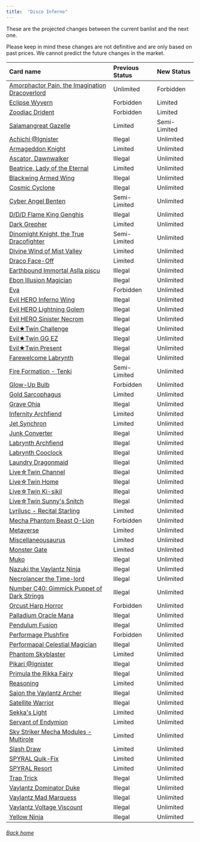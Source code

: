 ```yaml
---
title:  "Disco Inferno"
---
```


These are the projected changes between the current banlist and the next one.

Please keep in mind these changes are not definitive and are only based on past prices. We cannot predict the future changes in the market.

| Card name | Previous Status | New Status |
| :-- | :-- | :-- |
|[Amorphactor Pain, the Imagination Dracoverlord](https://db.ygoprodeck.com/card/?search=Amorphactor%20Pain,%20the%20Imagination%20Dracoverlord) | Unlimited | Forbidden |
|[Eclipse Wyvern](https://db.ygoprodeck.com/card/?search=Eclipse%20Wyvern) | Forbidden | Limited |
|[Zoodiac Drident](https://db.ygoprodeck.com/card/?search=Zoodiac%20Drident) | Forbidden | Limited |
|[Salamangreat Gazelle](https://db.ygoprodeck.com/card/?search=Salamangreat%20Gazelle) | Limited | Semi-Limited |
|[Achichi @Ignister](https://db.ygoprodeck.com/card/?search=Achichi%20@Ignister) | Illegal | Unlimited |
|[Armageddon Knight](https://db.ygoprodeck.com/card/?search=Armageddon%20Knight) | Limited | Unlimited |
|[Ascator, Dawnwalker](https://db.ygoprodeck.com/card/?search=Ascator,%20Dawnwalker) | Illegal | Unlimited |
|[Beatrice, Lady of the Eternal](https://db.ygoprodeck.com/card/?search=Beatrice,%20Lady%20of%20the%20Eternal) | Limited | Unlimited |
|[Blackwing Armed Wing](https://db.ygoprodeck.com/card/?search=Blackwing%20Armed%20Wing) | Illegal | Unlimited |
|[Cosmic Cyclone](https://db.ygoprodeck.com/card/?search=Cosmic%20Cyclone) | Illegal | Unlimited |
|[Cyber Angel Benten](https://db.ygoprodeck.com/card/?search=Cyber%20Angel%20Benten) | Semi-Limited | Unlimited |
|[D/D/D Flame King Genghis](https://db.ygoprodeck.com/card/?search=D/D/D%20Flame%20King%20Genghis) | Illegal | Unlimited |
|[Dark Grepher](https://db.ygoprodeck.com/card/?search=Dark%20Grepher) | Limited | Unlimited |
|[Dinomight Knight, the True Dracofighter](https://db.ygoprodeck.com/card/?search=Dinomight%20Knight,%20the%20True%20Dracofighter) | Semi-Limited | Unlimited |
|[Divine Wind of Mist Valley](https://db.ygoprodeck.com/card/?search=Divine%20Wind%20of%20Mist%20Valley) | Limited | Unlimited |
|[Draco Face-Off](https://db.ygoprodeck.com/card/?search=Draco%20Face-Off) | Limited | Unlimited |
|[Earthbound Immortal Aslla piscu](https://db.ygoprodeck.com/card/?search=Earthbound%20Immortal%20Aslla%20piscu) | Illegal | Unlimited |
|[Ebon Illusion Magician](https://db.ygoprodeck.com/card/?search=Ebon%20Illusion%20Magician) | Illegal | Unlimited |
|[Eva](https://db.ygoprodeck.com/card/?search=Eva) | Forbidden | Unlimited |
|[Evil HERO Inferno Wing](https://db.ygoprodeck.com/card/?search=Evil%20HERO%20Inferno%20Wing) | Illegal | Unlimited |
|[Evil HERO Lightning Golem](https://db.ygoprodeck.com/card/?search=Evil%20HERO%20Lightning%20Golem) | Illegal | Unlimited |
|[Evil HERO Sinister Necrom](https://db.ygoprodeck.com/card/?search=Evil%20HERO%20Sinister%20Necrom) | Illegal | Unlimited |
|[Evil★Twin Challenge](https://db.ygoprodeck.com/card/?search=Evil★Twin%20Challenge) | Illegal | Unlimited |
|[Evil★Twin GG EZ](https://db.ygoprodeck.com/card/?search=Evil★Twin%20GG%20EZ) | Illegal | Unlimited |
|[Evil★Twin Present](https://db.ygoprodeck.com/card/?search=Evil★Twin%20Present) | Illegal | Unlimited |
|[Farewelcome Labrynth](https://db.ygoprodeck.com/card/?search=Farewelcome%20Labrynth) | Illegal | Unlimited |
|[Fire Formation - Tenki](https://db.ygoprodeck.com/card/?search=Fire%20Formation%20-%20Tenki) | Semi-Limited | Unlimited |
|[Glow-Up Bulb](https://db.ygoprodeck.com/card/?search=Glow-Up%20Bulb) | Forbidden | Unlimited |
|[Gold Sarcophagus](https://db.ygoprodeck.com/card/?search=Gold%20Sarcophagus) | Limited | Unlimited |
|[Grave Ohja](https://db.ygoprodeck.com/card/?search=Grave%20Ohja) | Illegal | Unlimited |
|[Infernity Archfiend](https://db.ygoprodeck.com/card/?search=Infernity%20Archfiend) | Limited | Unlimited |
|[Jet Synchron](https://db.ygoprodeck.com/card/?search=Jet%20Synchron) | Limited | Unlimited |
|[Junk Converter](https://db.ygoprodeck.com/card/?search=Junk%20Converter) | Illegal | Unlimited |
|[Labrynth Archfiend](https://db.ygoprodeck.com/card/?search=Labrynth%20Archfiend) | Illegal | Unlimited |
|[Labrynth Cooclock](https://db.ygoprodeck.com/card/?search=Labrynth%20Cooclock) | Illegal | Unlimited |
|[Laundry Dragonmaid](https://db.ygoprodeck.com/card/?search=Laundry%20Dragonmaid) | Illegal | Unlimited |
|[Live☆Twin Channel](https://db.ygoprodeck.com/card/?search=Live☆Twin%20Channel) | Illegal | Unlimited |
|[Live☆Twin Home](https://db.ygoprodeck.com/card/?search=Live☆Twin%20Home) | Illegal | Unlimited |
|[Live☆Twin Ki-sikil](https://db.ygoprodeck.com/card/?search=Live☆Twin%20Ki-sikil) | Illegal | Unlimited |
|[Live☆Twin Sunny's Snitch](https://db.ygoprodeck.com/card/?search=Live☆Twin%20Sunny's%20Snitch) | Illegal | Unlimited |
|[Lyrilusc - Recital Starling](https://db.ygoprodeck.com/card/?search=Lyrilusc%20-%20Recital%20Starling) | Limited | Unlimited |
|[Mecha Phantom Beast O-Lion](https://db.ygoprodeck.com/card/?search=Mecha%20Phantom%20Beast%20O-Lion) | Forbidden | Unlimited |
|[Metaverse](https://db.ygoprodeck.com/card/?search=Metaverse) | Limited | Unlimited |
|[Miscellaneousaurus](https://db.ygoprodeck.com/card/?search=Miscellaneousaurus) | Limited | Unlimited |
|[Monster Gate](https://db.ygoprodeck.com/card/?search=Monster%20Gate) | Limited | Unlimited |
|[Muko](https://db.ygoprodeck.com/card/?search=Muko) | Illegal | Unlimited |
|[Nazuki the Vaylantz Ninja](https://db.ygoprodeck.com/card/?search=Nazuki%20the%20Vaylantz%20Ninja) | Illegal | Unlimited |
|[Necrolancer the Time-lord](https://db.ygoprodeck.com/card/?search=Necrolancer%20the%20Time-lord) | Illegal | Unlimited |
|[Number C40: Gimmick Puppet of Dark Strings](https://db.ygoprodeck.com/card/?search=Number%20C40:%20Gimmick%20Puppet%20of%20Dark%20Strings) | Illegal | Unlimited |
|[Orcust Harp Horror](https://db.ygoprodeck.com/card/?search=Orcust%20Harp%20Horror) | Forbidden | Unlimited |
|[Palladium Oracle Mana](https://db.ygoprodeck.com/card/?search=Palladium%20Oracle%20Mana) | Illegal | Unlimited |
|[Pendulum Fusion](https://db.ygoprodeck.com/card/?search=Pendulum%20Fusion) | Illegal | Unlimited |
|[Performage Plushfire](https://db.ygoprodeck.com/card/?search=Performage%20Plushfire) | Forbidden | Unlimited |
|[Performapal Celestial Magician](https://db.ygoprodeck.com/card/?search=Performapal%20Celestial%20Magician) | Illegal | Unlimited |
|[Phantom Skyblaster](https://db.ygoprodeck.com/card/?search=Phantom%20Skyblaster) | Limited | Unlimited |
|[Pikari @Ignister](https://db.ygoprodeck.com/card/?search=Pikari%20@Ignister) | Illegal | Unlimited |
|[Primula the Rikka Fairy](https://db.ygoprodeck.com/card/?search=Primula%20the%20Rikka%20Fairy) | Illegal | Unlimited |
|[Reasoning](https://db.ygoprodeck.com/card/?search=Reasoning) | Limited | Unlimited |
|[Saion the Vaylantz Archer](https://db.ygoprodeck.com/card/?search=Saion%20the%20Vaylantz%20Archer) | Illegal | Unlimited |
|[Satellite Warrior](https://db.ygoprodeck.com/card/?search=Satellite%20Warrior) | Illegal | Unlimited |
|[Sekka's Light](https://db.ygoprodeck.com/card/?search=Sekka's%20Light) | Limited | Unlimited |
|[Servant of Endymion](https://db.ygoprodeck.com/card/?search=Servant%20of%20Endymion) | Limited | Unlimited |
|[Sky Striker Mecha Modules - Multirole](https://db.ygoprodeck.com/card/?search=Sky%20Striker%20Mecha%20Modules%20-%20Multirole) | Limited | Unlimited |
|[Slash Draw](https://db.ygoprodeck.com/card/?search=Slash%20Draw) | Limited | Unlimited |
|[SPYRAL Quik-Fix](https://db.ygoprodeck.com/card/?search=SPYRAL%20Quik-Fix) | Limited | Unlimited |
|[SPYRAL Resort](https://db.ygoprodeck.com/card/?search=SPYRAL%20Resort) | Limited | Unlimited |
|[Trap Trick](https://db.ygoprodeck.com/card/?search=Trap%20Trick) | Illegal | Unlimited |
|[Vaylantz Dominator Duke](https://db.ygoprodeck.com/card/?search=Vaylantz%20Dominator%20Duke) | Illegal | Unlimited |
|[Vaylantz Mad Marquess](https://db.ygoprodeck.com/card/?search=Vaylantz%20Mad%20Marquess) | Illegal | Unlimited |
|[Vaylantz Voltage Viscount](https://db.ygoprodeck.com/card/?search=Vaylantz%20Voltage%20Viscount) | Illegal | Unlimited |
|[Yellow Ninja](https://db.ygoprodeck.com/card/?search=Yellow%20Ninja) | Illegal | Unlimited |

###### [Back home](index)